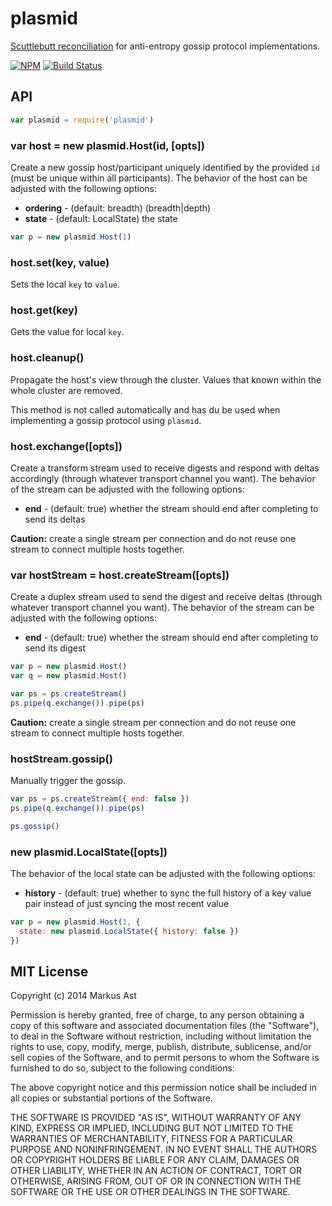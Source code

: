 # plasmid

[Scuttlebutt reconciliation](http://www.cs.cornell.edu/home/rvr/papers/flowgossip.pdf) for anti-entropy gossip protocol implementations.

[![NPM][npm]](https://npmjs.org/package/plasmid)
[![Build Status][travis]](http://travis-ci.org/rkusa/plasmid)

## API

```js
var plasmid = require('plasmid')
```

### var host = new plasmid.Host(id, [opts])

Create a new gossip host/participant uniquely identified by the provided `id` (must be unique within all participants). The behavior of the host can be adjusted with the following options:

- **ordering** - (default: breadth) (breadth|depth)
- **state** - (default: LocalState) the state

```js
var p = new plasmid.Host(1)
```

### host.set(key, value)

Sets the local `key` to `value`.

### host.get(key)

Gets the value for local `key`.

### host.cleanup()

Propagate the host's view through the cluster. Values that known within the whole cluster are removed.

This method is not called automatically and has du be used when implementing a gossip protocol using `plasmid`.

### host.exchange([opts])

Create a transform stream used to receive digests and respond with deltas accordingly (through whatever transport channel you want). The behavior of the stream can be adjusted with the following options:

- **end** - (default: true) whether the stream should end after completing to send its deltas

**Caution:** create a single stream per connection and do not reuse one stream to connect multiple hosts together.

### var hostStream = host.createStream([opts])

Create a duplex stream used to send the digest and receive deltas (through whatever transport channel you want). The behavior of the stream can be adjusted with the following options:

- **end** - (default: true) whether the stream should end after completing to send its digest

```js
var p = new plasmid.Host()
var q = new plasmid.Host()

var ps = ps.createStream()
ps.pipe(q.exchange()).pipe(ps)
```

**Caution:** create a single stream per connection and do not reuse one stream to connect multiple hosts together.

### hostStream.gossip()

Manually trigger the gossip.

```js
var ps = ps.createStream({ end: false })
ps.pipe(q.exchange()).pipe(ps)

ps.gossip()
```

### new plasmid.LocalState([opts])

The behavior of the local state can be adjusted with the following options:

- **history** - (default: true) whether to sync the full history of a key value pair instead of just syncing the most recent value

```js
var p = new plasmid.Host(1, {
  state: new plasmid.LocalState({ history: false })
})
```

## MIT License

Copyright (c) 2014 Markus Ast

Permission is hereby granted, free of charge, to any person obtaining a copy of this software and associated documentation files (the "Software"), to deal in the Software without restriction, including without limitation the rights to use, copy, modify, merge, publish, distribute, sublicense, and/or sell copies of the Software, and to permit persons to whom the Software is furnished to do so, subject to the following conditions:

The above copyright notice and this permission notice shall be included in all copies or substantial portions of the Software.

THE SOFTWARE IS PROVIDED "AS IS", WITHOUT WARRANTY OF ANY KIND, EXPRESS OR IMPLIED, INCLUDING BUT NOT LIMITED TO THE WARRANTIES OF MERCHANTABILITY, FITNESS FOR A PARTICULAR PURPOSE AND NONINFRINGEMENT. IN NO EVENT SHALL THE AUTHORS OR COPYRIGHT HOLDERS BE LIABLE FOR ANY CLAIM, DAMAGES OR OTHER LIABILITY, WHETHER IN AN ACTION OF CONTRACT, TORT OR OTHERWISE, ARISING FROM, OUT OF OR IN CONNECTION WITH THE SOFTWARE OR THE USE OR OTHER DEALINGS IN THE SOFTWARE.

[npm]: http://img.shields.io/npm/v/plasmid.svg?style=flat
[travis]: http://img.shields.io/travis/rkusa/plasmid.svg?style=flat